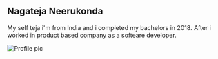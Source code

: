 ## Nagateja Neerukonda

My self teja i'm from India  and i completed my bachelors in 2018.
After i worked in product based company as a softeare developer.

![Profile  pic](C:\Users\S542313\Desktop\assignment2-Neerukonda\assignment2-Neerukonda\images\tejaprofilepic.jpg)